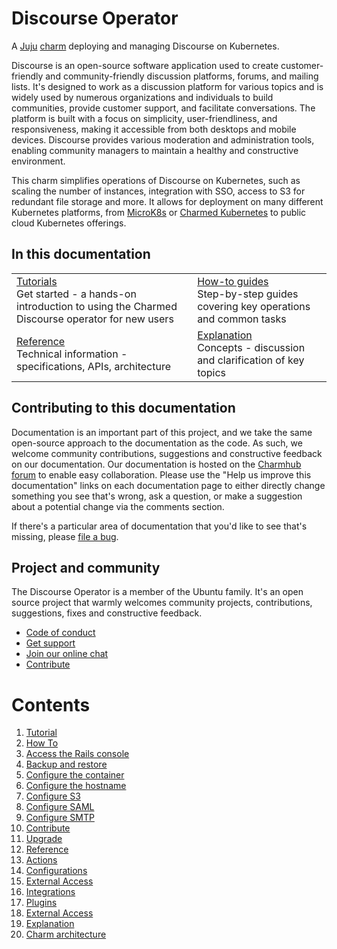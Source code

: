 # Discourse Operator
A [Juju](https://juju.is/) [charm](https://juju.is/docs/olm/charmed-operators) deploying and managing Discourse on Kubernetes.

Discourse is an open-source software application used to create customer-friendly and community-friendly discussion platforms, 
forums, and mailing lists. It's designed to work as a discussion platform for various topics and is widely used by numerous 
organizations and individuals to build communities, provide customer support, and facilitate conversations. The platform is 
built with a focus on simplicity, user-friendliness, and responsiveness, making it accessible from both desktops and mobile 
devices. Discourse provides various moderation and administration tools, enabling community managers to maintain a healthy and 
constructive environment.

This charm simplifies operations of Discourse on Kubernetes, such as scaling the number of instances, integration 
with SSO, access to S3 for redundant file storage and more. It allows for deployment on many different Kubernetes 
platforms, from [MicroK8s](https://microk8s.io) or [Charmed Kubernetes](https://ubuntu.com/kubernetes) to public cloud 
Kubernetes offerings.

## In this documentation

| | |
|--|--|
|  [Tutorials](/t/discourse-k8s-docs-getting-started/12157)</br>  Get started - a hands-on introduction to using the Charmed Discourse operator for new users </br> |  [How-to guides](/t/discourse-k8s-docs-how-to-configure-the-container/12141) </br> Step-by-step guides covering key operations and common tasks |
| [Reference](/t/discourse-k8s-docs-integrations/12155) </br> Technical information - specifications, APIs, architecture | [Explanation](/t/discourse-k8s-docs-charm-architecture/12139) </br> Concepts - discussion and clarification of key topics  |

## Contributing to this documentation

Documentation is an important part of this project, and we take the same open-source approach to the documentation as the code. As such, we welcome community contributions, suggestions and constructive feedback on our documentation. Our documentation is hosted on the [Charmhub forum](https://discourse.charmhub.io/t/discourse-documentation-overview/3773) to enable easy collaboration. Please use the "Help us improve this documentation" links on each documentation page to either directly change something you see that's wrong, ask a question, or make a suggestion about a potential change via the comments section.

If there's a particular area of documentation that you'd like to see that's missing, please [file a bug](https://github.com/canonical/discourse-k8s-operator/issues).

## Project and community

The Discourse Operator is a member of the Ubuntu family. It's an open source
project that warmly welcomes community projects, contributions, suggestions,
fixes and constructive feedback.

- [Code of conduct](https://ubuntu.com/community/code-of-conduct)
- [Get support](https://discourse.charmhub.io/)
- [Join our online chat](https://matrix.to/#/#charmhub-charmdev:ubuntu.com)
- [Contribute](https://charmhub.io/discourse-k8s/docs/how-to-contribute)

# Contents

1. [Tutorial](tutorial.md)
1. [How To](how-to)
  1. [Access the Rails console](how-to/access--the-rails-console.md)
  1. [Backup and restore](how-to/backup-and-restore.md)
  1. [Configure the container](how-to/configure-container.md)
  1. [Configure the hostname](how-to/configure-hostname.md)
  1. [Configure S3](how-to/configure-s3.md)
  1. [Configure SAML](how-to/configure-saml.md)
  1. [Configure SMTP](how-to/configure-smtp.md)
  1. [Contribute](how-to/contribute.md)
  1. [Upgrade](how-to/upgrade.md)
1. [Reference](reference)
  1. [Actions](reference/actions.md)
  1. [Configurations](reference/configurations.md)
  1. [External Access](reference/external-access.md)
  1. [Integrations](reference/integrations.md)
  1. [Plugins](reference/plugins.md)
  1. [External Access](reference/external-access.md)
1. [Explanation](explanation)
  1. [Charm architecture](explanation/charm-architecture.md)
